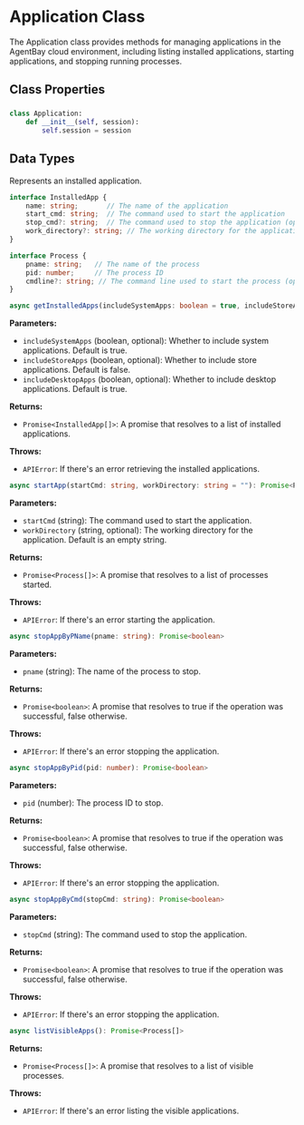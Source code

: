 # Application Class

The Application class provides methods for managing applications in the AgentBay cloud environment, including listing installed applications, starting applications, and stopping running processes.

## Class Properties

###

```python
class Application:
    def __init__(self, session):
        self.session = session
```

## Data Types


Represents an installed application.


```typescript
interface InstalledApp {
    name: string;       // The name of the application
    start_cmd: string;  // The command used to start the application
    stop_cmd?: string;  // The command used to stop the application (optional)
    work_directory?: string; // The working directory for the application (optional)
}
```


```typescript
interface Process {
    pname: string;   // The name of the process
    pid: number;     // The process ID
    cmdline?: string; // The command line used to start the process (optional)
}
```


```typescript
async getInstalledApps(includeSystemApps: boolean = true, includeStoreApps: boolean = false, includeDesktopApps: boolean = true): Promise<InstalledApp[]>
```

**Parameters:**
- `includeSystemApps` (boolean, optional): Whether to include system applications. Default is true.
- `includeStoreApps` (boolean, optional): Whether to include store applications. Default is false.
- `includeDesktopApps` (boolean, optional): Whether to include desktop applications. Default is true.

**Returns:**
- `Promise<InstalledApp[]>`: A promise that resolves to a list of installed applications.

**Throws:**
- `APIError`: If there's an error retrieving the installed applications.


```typescript
async startApp(startCmd: string, workDirectory: string = ""): Promise<Process[]>
```

**Parameters:**
- `startCmd` (string): The command used to start the application.
- `workDirectory` (string, optional): The working directory for the application. Default is an empty string.

**Returns:**
- `Promise<Process[]>`: A promise that resolves to a list of processes started.

**Throws:**
- `APIError`: If there's an error starting the application.


```typescript
async stopAppByPName(pname: string): Promise<boolean>
```

**Parameters:**
- `pname` (string): The name of the process to stop.

**Returns:**
- `Promise<boolean>`: A promise that resolves to true if the operation was successful, false otherwise.

**Throws:**
- `APIError`: If there's an error stopping the application.


```typescript
async stopAppByPid(pid: number): Promise<boolean>
```

**Parameters:**
- `pid` (number): The process ID to stop.

**Returns:**
- `Promise<boolean>`: A promise that resolves to true if the operation was successful, false otherwise.

**Throws:**
- `APIError`: If there's an error stopping the application.


```typescript
async stopAppByCmd(stopCmd: string): Promise<boolean>
```

**Parameters:**
- `stopCmd` (string): The command used to stop the application.

**Returns:**
- `Promise<boolean>`: A promise that resolves to true if the operation was successful, false otherwise.

**Throws:**
- `APIError`: If there's an error stopping the application.


```typescript
async listVisibleApps(): Promise<Process[]>
```

**Returns:**
- `Promise<Process[]>`: A promise that resolves to a list of visible processes.

**Throws:**
- `APIError`: If there's an error listing the visible applications.
